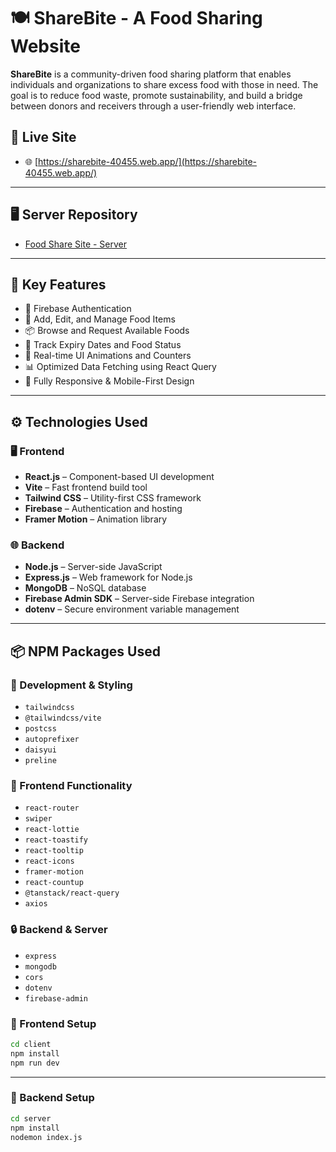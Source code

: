 # 🍽️ ShareBite - A Food Sharing Website

**ShareBite** is a community-driven food sharing platform that enables individuals and organizations to share excess food with those in need. The goal is to reduce food waste, promote sustainability, and build a bridge between donors and receivers through a user-friendly web interface.

## 🔗 Live Site
- 🌐 [https://sharebite-40455.web.app/](https://sharebite-40455.web.app/)

---

## 🖥️ Server Repository

- [Food Share Site - Server](https://github.com/AlIfran64/Food-Share-Site-Server)

---

## 🚀 Key Features

- 🔐 Firebase Authentication
- 🍱 Add, Edit, and Manage Food Items
- 📦 Browse and Request Available Foods
- 📅 Track Expiry Dates and Food Status
- 🔄 Real-time UI Animations and Counters
- 📊 Optimized Data Fetching using React Query
- 📱 Fully Responsive & Mobile-First Design

---

## ⚙️ Technologies Used

### 🖥️ Frontend
- **React.js** – Component-based UI development
- **Vite** – Fast frontend build tool
- **Tailwind CSS** – Utility-first CSS framework
- **Firebase** – Authentication and hosting
- **Framer Motion** – Animation library

### 🌐 Backend
- **Node.js** – Server-side JavaScript
- **Express.js** – Web framework for Node.js
- **MongoDB** – NoSQL database
- **Firebase Admin SDK** – Server-side Firebase integration
- **dotenv** – Secure environment variable management

---

## 📦 NPM Packages Used

### 🔧 Development & Styling
- `tailwindcss`
- `@tailwindcss/vite`
- `postcss`
- `autoprefixer`
- `daisyui`
- `preline`

### 🔄 Frontend Functionality
- `react-router`
- `swiper`
- `react-lottie`
- `react-toastify`
- `react-tooltip`
- `react-icons`
- `framer-motion`
- `react-countup`
- `@tanstack/react-query`
- `axios`

### 🔒 Backend & Server
- `express`
- `mongodb`
- `cors`
- `dotenv`
- `firebase-admin`

### 🔹 Frontend Setup

```bash
cd client
npm install
npm run dev
```
---

### 🔹 Backend Setup

```bash
cd server
npm install
nodemon index.js
```
